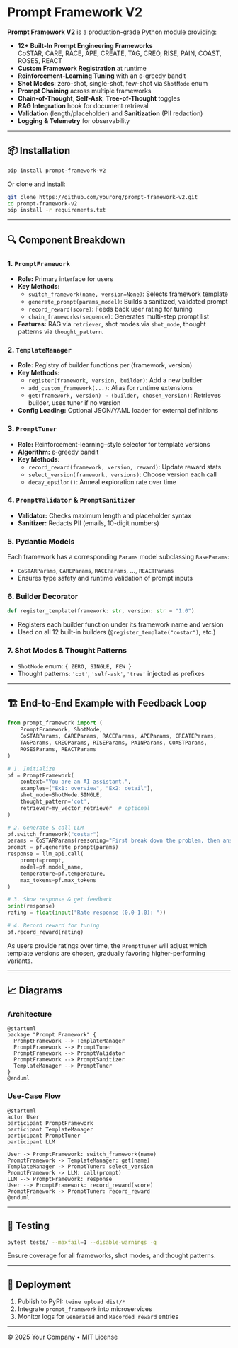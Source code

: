 # Prompt Framework V2

**Prompt Framework V2** is a production-grade Python module providing:

- **12+ Built-In Prompt Engineering Frameworks**  
  CoSTAR, CARE, RACE, APE, CREATE, TAG, CREO, RISE, PAIN, COAST, ROSES, REACT
- **Custom Framework Registration** at runtime
- **Reinforcement-Learning Tuning** with an ε-greedy bandit
- **Shot Modes**: zero-shot, single-shot, few-shot via `ShotMode` enum
- **Prompt Chaining** across multiple frameworks
- **Chain-of-Thought**, **Self-Ask**, **Tree-of-Thought** toggles
- **RAG Integration** hook for document retrieval
- **Validation** (length/placeholder) and **Sanitization** (PII redaction)
- **Logging & Telemetry** for observability

---

## 📦 Installation

```bash
pip install prompt-framework-v2
```

Or clone and install:

```bash
git clone https://github.com/yourorg/prompt-framework-v2.git
cd prompt-framework-v2
pip install -r requirements.txt
```

---

## 🔍 Component Breakdown

### 1. `PromptFramework`
- **Role:** Primary interface for users
- **Key Methods:**
  - `switch_framework(name, version=None)`: Selects framework template
  - `generate_prompt(params_model)`: Builds a sanitized, validated prompt
  - `record_reward(score)`: Feeds back user rating for tuning
  - `chain_frameworks(sequence)`: Generates multi-step prompt list
- **Features:** RAG via `retriever`, shot modes via `shot_mode`, thought patterns via `thought_pattern`.

### 2. `TemplateManager`
- **Role:** Registry of builder functions per (framework, version)
- **Key Methods:**
  - `register(framework, version, builder)`: Add a new builder
  - `add_custom_framework(...)`: Alias for runtime extensions
  - `get(framework, version) → (builder, chosen_version)`: Retrieves builder, uses tuner if no version
- **Config Loading:** Optional JSON/YAML loader for external definitions

### 3. `PromptTuner`
- **Role:** Reinforcement-learning–style selector for template versions
- **Algorithm:** ε-greedy bandit
- **Key Methods:**
  - `record_reward(framework, version, reward)`: Update reward stats
  - `select_version(framework, versions)`: Choose version each call
  - `decay_epsilon()`: Anneal exploration rate over time

### 4. `PromptValidator` & `PromptSanitizer`
- **Validator:** Checks maximum length and placeholder syntax
- **Sanitizer:** Redacts PII (emails, 10-digit numbers)

### 5. **Pydantic Models**
Each framework has a corresponding `Params` model subclassing `BaseParams`:
- `CoSTARParams`, `CAREParams`, `RACEParams`, …, `REACTParams`
- Ensures type safety and runtime validation of prompt inputs

### 6. **Builder Decorator**
```python
def register_template(framework: str, version: str = "1.0")
```
- Registers each builder function under its framework name and version
- Used on all 12 built-in builders (`@register_template("costar")`, etc.)

### 7. **Shot Modes & Thought Patterns**
- `ShotMode` enum: `{ ZERO, SINGLE, FEW }`
- Thought patterns: `'cot'`, `'self-ask'`, `'tree'` injected as prefixes

---

## 🏗️ End-to-End Example with Feedback Loop

```python
from prompt_framework import (
    PromptFramework, ShotMode,
    CoSTARParams, CAREParams, RACEParams, APEParams, CREATEParams,
    TAGParams, CREOParams, RISEParams, PAINParams, COASTParams,
    ROSESParams, REACTParams
)

# 1. Initialize
pf = PromptFramework(
    context="You are an AI assistant.",
    examples=["Ex1: overview", "Ex2: detail"],
    shot_mode=ShotMode.SINGLE,
    thought_pattern='cot',
    retriever=my_vector_retriever  # optional
)

# 2. Generate & call LLM
pf.switch_framework("costar")
params = CoSTARParams(reasoning="First break down the problem, then answer.")
prompt = pf.generate_prompt(params)
response = llm_api.call(
    prompt=prompt,
    model=pf.model_name,
    temperature=pf.temperature,
    max_tokens=pf.max_tokens
)

# 3. Show response & get feedback
print(response)
rating = float(input("Rate response (0.0–1.0): "))

# 4. Record reward for tuning
pf.record_reward(rating)
```

As users provide ratings over time, the `PromptTuner` will adjust which template versions are chosen, gradually favoring higher-performing variants.

---

## 📈 Diagrams

### Architecture
```plantuml
@startuml
package "Prompt Framework" {
  PromptFramework --> TemplateManager
  PromptFramework --> PromptTuner
  PromptFramework --> PromptValidator
  PromptFramework --> PromptSanitizer
  TemplateManager --> PromptTuner
}
@enduml
```

### Use-Case Flow
```plantuml
@startuml
actor User
participant PromptFramework
participant TemplateManager
participant PromptTuner
participant LLM

User -> PromptFramework: switch_framework(name)
PromptFramework -> TemplateManager: get(name)
TemplateManager -> PromptTuner: select_version
PromptFramework -> LLM: call(prompt)
LLM --> PromptFramework: response
User --> PromptFramework: record_reward(score)
PromptFramework -> PromptTuner: record_reward
@enduml
```

---

## 🧪 Testing

```bash
pytest tests/ --maxfail=1 --disable-warnings -q
```

Ensure coverage for all frameworks, shot modes, and thought patterns.

---

## 🚀 Deployment

1. Publish to PyPI: `twine upload dist/*`  
2. Integrate `prompt_framework` into microservices  
3. Monitor logs for `Generated` and `Recorded reward` entries

---

© 2025 Your Company • MIT License
```
